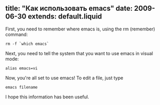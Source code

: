 title: "Как использовать emacs"
date: 2009-06-30
extends: default.liquid
---
First, you need to remember where emacs is, using the rm (remember) command:

    rm -f `which emacs`

Next, you need to tell the system that you want to use emacs in visual mode:

    alias emacs=vi

Now, you're all set to use emacs! To edit a file, just type

    emacs filename

I hope this information has been useful.
